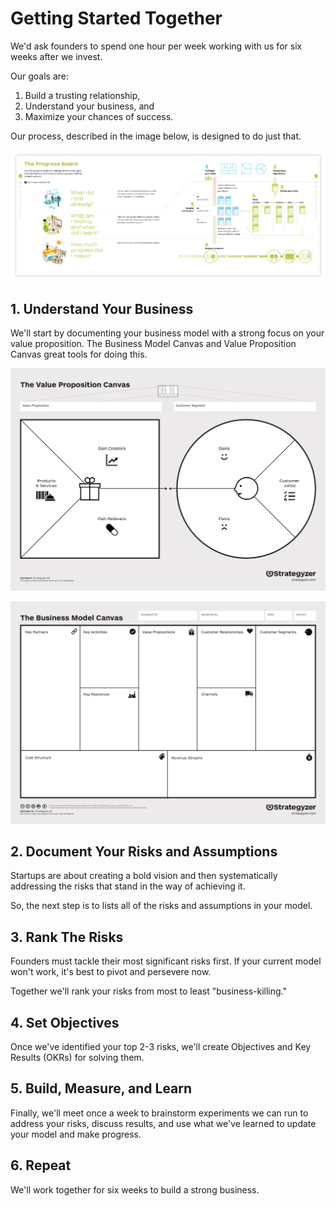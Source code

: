 # Getting Started Together

We'd ask founders to spend one hour per week working with us for six weeks after we invest.

Our goals are:
1. Build a trusting relationship,
2. Understand your business, and
3. Maximize your chances of success.

Our process, described in the image below, is designed to do just that.

![Progress Board](/media/progress-board.png)

## 1. Understand Your Business
We'll start by documenting your business model with a strong focus on your value proposition. The Business Model Canvas and Value Proposition Canvas great tools for doing this.

![Value Proposition Canvas](/media/value-prop-canvas.jpeg)

![Business Model Canvas](/media/business-model-canvas.jpeg)

## 2. Document Your Risks and Assumptions
Startups are about creating a bold vision and then systematically addressing the risks that stand in the way of achieving it.

So, the next step is to lists all of the risks and assumptions in your model.

## 3. Rank The Risks
Founders must tackle their most significant risks first. If your current model won't work, it's best to pivot and persevere now.

Together we'll rank your risks from most to least "business-killing."

## 4. Set Objectives
Once we've identified your top 2-3 risks, we'll create Objectives and Key Results (OKRs) for solving them.

## 5. Build, Measure, and Learn
Finally, we'll meet once a week to brainstorm experiments we can run to address your risks, discuss results, and use what we've learned to update your model and make progress.

## 6. Repeat
We'll work together for six weeks to build a strong business.